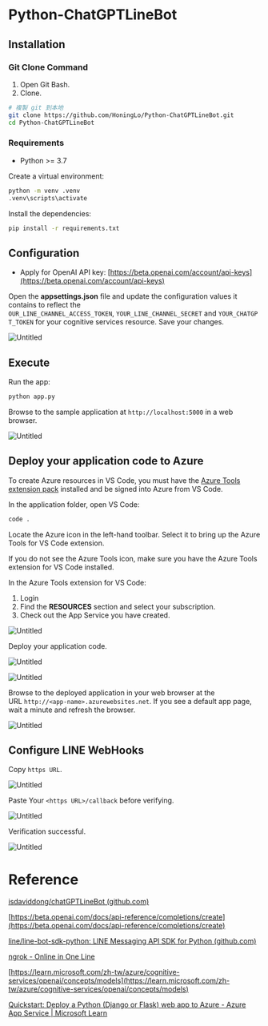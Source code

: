 # Python-ChatGPTLineBot

## **Installation**

### **Git Clone** Command

1. Open Git Bash.
2. Clone.

```bash
# 複製 git 到本地
git clone https://github.com/HoningLo/Python-ChatGPTLineBot.git
cd Python-ChatGPTLineBot
```

### **Requirements**

- Python >= 3.7

Create a virtual environment:

```bash
python -m venv .venv
.venv\scripts\activate
```

Install the dependencies:

```bash
pip install -r requirements.txt
```

## Configuration

- Apply for OpenAI API key: [https://beta.openai.com/account/api-keys](https://beta.openai.com/account/api-keys)

Open the **appsettings.json** file and update the configuration values it contains to reflect the `OUR_LINE_CHANNEL_ACCESS_TOKEN`, `YOUR_LINE_CHANNEL_SECRET` and `YOUR_CHATGPT_TOKEN` for your cognitive services resource. Save your changes.

![Untitled](figure/Untitled.png)

## Execute

Run the app:

```bash
python app.py
```

Browse to the sample application at `http://localhost:5000` in a web browser.

![Untitled](figure/Untitled%201.png)

## ****Deploy your application code to Azure****

To create Azure resources in VS Code, you must have the [Azure Tools extension pack](https://marketplace.visualstudio.com/items?itemName=ms-vscode.vscode-node-azure-pack) installed and be signed into Azure from VS Code.

In the application folder, open VS Code:

```bash
code .
```

Locate the Azure icon in the left-hand toolbar. Select it to bring up the Azure Tools for VS Code extension.

If you do not see the Azure Tools icon, make sure you have the Azure Tools extension for VS Code installed.

In the Azure Tools extension for VS Code:

1. Login
2. Find the **RESOURCES** section and select your subscription.
3. Check out the App Service you have created.

![Untitled](figure/Untitled%202.png)

Deploy your application code.

![Untitled](figure/Untitled%203.png)

![Untitled](figure/Untitled%204.png)

Browse to the deployed application in your web browser at the URL `http://<app-name>.azurewebsites.net`. If you see a default app page, wait a minute and refresh the browser.

![Untitled](figure/Untitled%205.png)

## Configure LINE WebHooks

Copy `https URL`.

![Untitled](figure/Untitled%206.png)

Paste Your `<https URL>/callback` before verifying.

![Untitled](figure/Untitled%207.png)

Verification successful.

![Untitled](figure/Untitled%208.png)

# Reference

[isdaviddong/chatGPTLineBot (github.com)](https://github.com/isdaviddong/chatGPTLineBot)

[https://beta.openai.com/docs/api-reference/completions/create](https://beta.openai.com/docs/api-reference/completions/create)

[line/line-bot-sdk-python: LINE Messaging API SDK for Python (github.com)](https://github.com/line/line-bot-sdk-python)

[ngrok - Online in One Line](https://ngrok.com/)

[https://learn.microsoft.com/zh-tw/azure/cognitive-services/openai/concepts/models](https://learn.microsoft.com/zh-tw/azure/cognitive-services/openai/concepts/models)

[Quickstart: Deploy a Python (Django or Flask) web app to Azure - Azure App Service | Microsoft Learn](https://learn.microsoft.com/en-us/azure/app-service/quickstart-python?tabs=flask%2Cwindows%2Cazure-cli%2Cvscode-deploy%2Cdeploy-instructions-azportal%2Cterminal-bash%2Cdeploy-instructions-zip-azcli)
